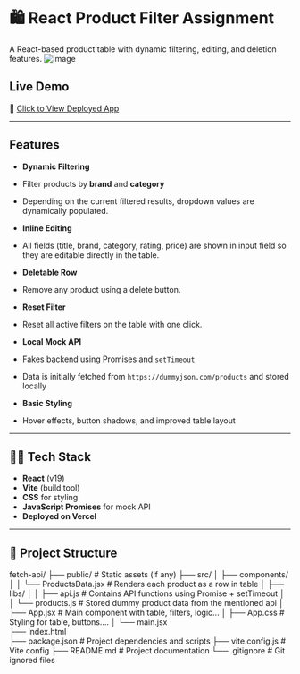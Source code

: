 # 🛍 React Product Filter Assignment

A React-based product table with dynamic filtering, editing, and deletion features.
![image](https://github.com/user-attachments/assets/e600a590-51a0-409d-ac50-28da08b5e38f)


## Live Demo

🔗 [Click to View Deployed App](https://react-product-filter-assignment.vercel.app)

---

##  Features

-  **Dynamic Filtering**  
  - Filter products by **brand** and **category**
  - Depending on the current filtered results, dropdown values are dynamically populated.

-  **Inline Editing**  
  - All fields (title, brand, category, rating, price) are shown in input field so they are editable directly in the table.

-  **Deletable Row**  
  - Remove any product using a delete button.

-  **Reset Filter**  
  - Reset all active filters on the table with one click.

-  **Local Mock API**  
  - Fakes backend using Promises and `setTimeout`
  - Data is initially fetched from `https://dummyjson.com/products` and stored locally

-  **Basic Styling**  
  - Hover effects, button shadows, and improved table layout

---

## 🧑‍💻 Tech Stack

- **React** (v19)
- **Vite** (build tool)
- **CSS** for styling
- **JavaScript Promises** for mock API
- **Deployed on Vercel**

---

## 📁 Project Structure
fetch-api/
├── public/                      # Static assets (if any)
├── src/
│   ├── components/
│   │   └── ProductsData.jsx     # Renders each product as a row in table
│   ├── libs/
│   │   ├── api.js               # Contains API functions using Promise + setTimeout
│   │   └── products.js          # Stored dummy product data from the mentioned api
│   ├── App.jsx                  # Main component with table, filters, logic...
│   ├── App.css                  # Styling for table, buttons....
│   └── main.jsx                 
├── index.html                   
├── package.json                 # Project dependencies and scripts
├── vite.config.js               # Vite config
├── README.md                    # Project documentation
└── .gitignore                   # Git ignored files


